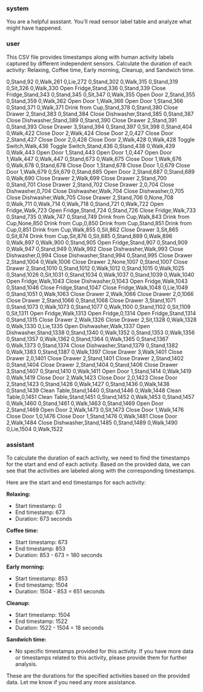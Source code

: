 ### system
You are a helpful assstant. You'll read sensor label table and analyze what might have happened.
### user

This CSV file provides timestamps along with human activity labels captured by different independent sensors.
Calculate the duration of each activity: Relaxing, Coffee time, Early morning, Cleanup, and Sandwich time.
    
0,Stand,92
0,Walk,261
0,Lie,272
0,Stand,302
0,Walk,315
0,Stand,319
0,Sit,326
0,Walk,330
Open Fridge,Stand,336
0,Stand,339
Close Fridge,Stand,343
0,Stand,345
0,Sit,347
0,Walk,355
Open Door 2,Stand,355
0,Stand,359
0,Walk,362
Open Door 1,Walk,366
Open Door 1,Stand,366
0,Stand,371
0,Walk,371
Drink from Cup,Stand,378
0,Stand,380
Close Drawer 2,Stand,383
0,Stand,384
Close Dishwasher,Stand,385
0,Stand,387
Close Dishwasher,Stand,389
0,Stand,390
Close Drawer 2,Stand,391
0,Stand,393
Close Drawer 3,Stand,394
0,Stand,397
0,Sit,398
0,Stand,404
0,Walk,422
Close Door 2,Walk,424
Close Door 2,0,427
Close Door 2,Stand,427
Close Door 2,0,428
Close Door 2,Walk,428
0,Walk,428
Toggle Switch,Walk,436
Toggle Switch,Stand,436
0,Stand,438
0,Walk,439
0,Walk,443
Open Door 1,Stand,443
Open Door 1,0,447
Open Door 1,Walk,447
0,Walk,447
0,Stand,673
0,Walk,675
Close Door 1,Walk,676
0,Walk,678
0,Stand,678
Close Door 1,Stand,678
Close Door 1,0,679
Close Door 1,Walk,679
0,Sit,679
0,Stand,685
Open Door 2,Stand,687
0,Stand,689
0,Walk,690
Close Drawer 2,Walk,699
Close Drawer 2,Stand,700
0,Stand,701
Close Drawer 2,Stand,702
Close Drawer 2,0,704
Close Dishwasher,0,704
Close Dishwasher,Walk,704
Close Dishwasher,0,705
Close Dishwasher,Walk,705
Close Drawer 2,Stand,706
0,None,708
0,Walk,711
0,Walk,714
0,Walk,718
0,Stand,721
0,Walk,722
Open Fridge,Walk,723
Open Fridge,Stand,724
0,Stand,726
Close Fridge,Walk,733
0,Stand,735
0,Walk,747
0,Stand,749
Drink from Cup,Walk,843
Drink from Cup,None,850
Drink from Cup,0,850
Drink from Cup,Stand,851
Drink from Cup,0,851
Drink from Cup,Walk,855
0,Sit,862
Close Drawer 3,Sit,865
0,Sit,874
Drink from Cup,Sit,876
0,Sit,885
0,Stand,889
0,Walk,896
0,Walk,897
0,Walk,900
0,Stand,905
Open Fridge,Stand,907
0,Stand,909
0,Walk,947
0,Stand,949
0,Walk,992
Close Dishwasher,Walk,993
Close Dishwasher,0,994
Close Dishwasher,Stand,994
0,Stand,995
Close Drawer 2,Stand,1004
0,Walk,1006
Close Drawer 2,None,1007
0,Stand,1007
Close Drawer 2,Stand,1010
0,Stand,1012
0,Walk,1012
0,Stand,1015
0,Walk,1025
0,Stand,1026
0,Sit,1031
0,Stand,1034
0,Walk,1037
0,Stand,1039
0,Walk,1040
Open Fridge,Walk,1043
Close Dishwasher,0,1043
Open Fridge,Walk,1043
0,Stand,1046
Close Fridge,Stand,1047
Close Fridge,Walk,1048
0,Lie,1049
0,Stand,1051
0,Walk,1063
Close Drawer 2,Walk,1066
Close Drawer 2,0,1066
Close Drawer 2,Stand,1066
0,Stand,1068
Close Drawer 3,Stand,1071
0,Stand,1073
0,Walk,1073
0,Stand,1077
0,Walk,1100
0,Stand,1102
0,Sit,1109
0,Sit,1311
Open Fridge,Walk,1313
Open Fridge,0,1314
Open Fridge,Stand,1314
0,Stand,1315
Close Drawer 2,Walk,1326
Close Drawer 2,Sit,1328
0,Walk,1328
0,Walk,1330
0,Lie,1335
Open Dishwasher,Walk,1337
Open Dishwasher,Stand,1338
0,Stand,1340
0,Walk,1352
0,Stand,1353
0,Walk,1356
0,Stand,1357
0,Walk,1362
0,Stand,1364
0,Walk,1365
0,Stand,1367
0,Walk,1373
0,Stand,1374
Close Dishwasher,Stand,1379
0,Stand,1382
0,Walk,1383
0,Stand,1387
0,Walk,1397
Close Drawer 3,Walk,1401
Close Drawer 2,0,1401
Close Drawer 2,Stand,1401
Close Drawer 2,Stand,1402
0,Stand,1404
Close Drawer 2,Stand,1404
0,Stand,1406
Close Drawer 3,Stand,1407
0,Stand,1410
0,Walk,1411
Open Door 1,Stand,1414
0,Walk,1419
0,Walk,1419
Close Door 2,Walk,1423
Close Door 2,0,1423
Close Door 2,Stand,1423
0,Stand,1426
0,Walk,1427
0,Stand,1436
0,Walk,1438
0,Stand,1439
Clean Table,Stand,1440
0,Stand,1446
0,Walk,1448
Clean Table,0,1451
Clean Table,Stand,1451
0,Stand,1452
0,Walk,1453
0,Stand,1457
0,Walk,1460
0,Stand,1461
0,Walk,1463
0,Stand,1469
Open Door 2,Stand,1469
Open Door 2,Walk,1473
0,Sit,1473
Close Door 1,Walk,1476
Close Door 1,0,1476
Close Door 1,Stand,1476
0,Walk,1481
Close Door 2,Walk,1484
Close Dishwasher,Stand,1485
0,Stand,1489
0,Walk,1490
0,Lie,1504
0,Walk,1522

### assistant
To calculate the duration of each activity, we need to find the timestamps for the start and end of each activity. Based on the provided data, we can see that the activities are labeled along with the corresponding timestamps.

Here are the start and end timestamps for each activity:

**Relaxing:**
- Start timestamp: 0
- End timestamp: 673
- Duration: 673 seconds

**Coffee time:**
- Start timestamp: 673
- End timestamp: 853
- Duration: 853 - 673 = 180 seconds

**Early morning:**
- Start timestamp: 853
- End timestamp: 1504
- Duration: 1504 - 853 = 651 seconds

**Cleanup:**
- Start timestamp: 1504
- End timestamp: 1522
- Duration: 1522 - 1504 = 18 seconds

**Sandwich time:**
- No specific timestamps provided for this activity. If you have more data or timestamps related to this activity, please provide them for further analysis.

These are the durations for the specified activities based on the provided data. Let me know if you need any more assistance.
